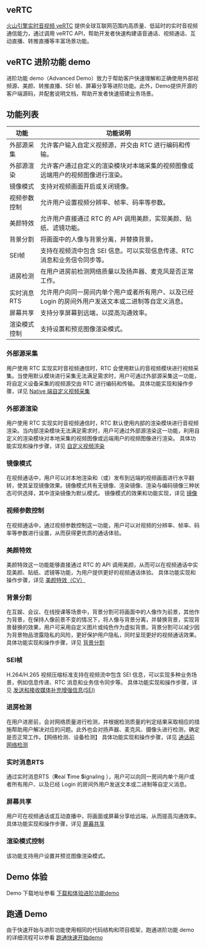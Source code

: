 
## **veRTC**
[火山引擎实时音视频 veRTC](https://www.volcengine.com/products/rtc) 提供全球互联网范围内高质量、低延时的实时音视频通信能力，通过调用 veRTC API，帮助开发者快速构建语音通话、视频通话、互动直播、转推直播等丰富场景功能。

## **veRTC 进阶功能 demo**
进阶功能 demo（Advanced Demo）致力于帮助客户快速理解和正确使用外部视频源、美颜、转推直播、SEI 帧、屏幕分享等进阶功能。此外，Demo提供开源的客户端源码，并配套说明文档，帮助开发者快速搭建业务场景。

## 功能列表
| 功能 | 功能说明 |
| --- | --- |
| 外部源采集 | 允许客户输入自定义视频源，并交由 RTC 进行编码和传输。 |
| 外部源渲染 | 允许客户通过自定义的渲染模块对本端采集的视频图像或远端用户的视频图像进行渲染。 |
| 镜像模式 | 支持对视频画面开启或关闭镜像。 |
| 视频参数控制 <br/>  | 允许用户设置视频分辨率、帧率、码率等参数。 |
| 美颜特效 <br/>  | 允许用户直接通过 RTC 的 API 调用美颜，实现美颜、贴纸、滤镜功能。 <br/>  |
| 背景分割 | 将画面中的人像与背景分离，并替换背景。 |
| SEI帧 | 支持在视频流中包含 SEI 信息。可以实现信息传递、RTC 消息和业务信令同步等。 |
| 进房检测 | 在用户进房前检测网络质量以及扬声器、麦克风是否正常工作。 |
| 实时消息 RTS | 允许用户向同一房间内单个用户或者所有用户、以及已经 Login 的房间外用户发送文本或二进制等自定义消息。 |
| 屏幕共享 | 支持分享屏幕到远端，以提高沟通效率。 |
| 渲染模式控制 | 支持设置和预览图像渲染模式。 |

### 外部源采集
用户使用 RTC 实现实时音视频通信时，RTC 会使用默认的音视频模块进行视频采集。当使用默认模块进行采集无法满足需求时，用户可通过外部源采集这一功能，将自定义设备采集的视频源交由 RTC 进行编码和传输。
具体功能实现和操作步骤，详见 [Native 端自定义视频采集](https://www.volcengine.com/docs/6348/70138)

### 外部源渲染
用户使用 RTC 实现实时音视频通信时，RTC 默认使用内部的渲染模块进行音视频渲染。当内部渲染模块无法满足需求时，用户可通过外部源渲染这一功能，利用自定义的渲染模块对本地采集的视频图像或远端用户的视频图像进行渲染。
具体功能实现和操作步骤，详见 [自定义视频渲染](https://www.volcengine.com/docs/6348/81201)

### 镜像模式
在视频通话中，用户可以对本地渲染和（或）发布到远端的视频画面进行水平翻转，使其呈现镜像效果。镜像模式共有无镜像、渲染镜像、渲染与编码镜像三种状态可供选择，其中渲染镜像为默认模式。
镜像模式的效果和功能实现，详见 [镜像](https://www.volcengine.com/docs/6348/70143#%E5%8A%9F%E8%83%BD%E8%AF%B4%E6%98%8E)

### 视频参数控制
在视频通话中，通过视频参数控制这一功能，用户可以对视频的分辨率、帧率、码率等参数进行设置，从而获得更优质的通话体验。

### 美颜特效
美颜特效这一功能能够直接通过 RTC 的 API 调用美颜，从而可以在视频通话中实现美颜、贴纸、滤镜等功能，为用户提供更好的视频通话体验。
具体功能实现和操作步骤，详见 [美颜特效（CV）](https://www.volcengine.com/docs/6348/114717)

### 背景分割
在互娱、会议、在线授课等场景中，背景分割可将画面中的人像作为前景，其他作为背景，在保持人像前景不变的情况下，将人像与背景分离，并替换背景，实现背景替换的效果，用户可采用自定义图片或纯色作为虚拟背景。背景分割可以减少因为背景物品泄露隐私的风险，更好保护用户隐私，同时呈现更好的视频通话效果。
具体功能实现和操作步骤，详见 [背景分割](https://www.volcengine.com/docs/6348/97293)

### SEI帧
H.264/H.265 视频压缩标准支持在视频流中包含 SEI 信息，可以实现多种业务场景，例如信息传递、RTC 消息和业务信令同步等。
具体功能实现和操作步骤，详见 [发送和接收媒体补充增强信息(SEI)](https://www.volcengine.com/docs/6348/70140)

### 进房检测
在用户进房前，会对网络质量进行检测，并根据检测质量的判定结果采取相应的措施帮助用户解决对应的问题。此外也会对扬声器、麦克风、摄像头进行检测，确定是否正常工作。【网络检测、设备检测】
具体功能实现和操作步骤，详见 [通话前网络检测](https://www.volcengine.com/docs/6348/97198)

### 实时消息RTS
通过实时消息RTS（**R**eal **T**ime **S**ignaling ），用户可以向同一房间内单个用户或者所有用户、以及已经 Login 的房间外用户发送文本或二进制等自定义消息。

### 屏幕共享
用户可在视频通话或互动直播中，将画面或屏幕分享给远端，从而提高沟通效率。
具体功能实现和操作步骤，详见 [屏幕共享](https://www.volcengine.com/docs/6348/80225)

### 渲染模式控制
该功能支持用户设置并预览图像渲染模式。

## **Demo 体验**
Demo 下载地址参看 [下载和体验进阶功能demo](https://www.volcengine.com/docs/6348/75707#%E4%B8%8B%E8%BD%BD%E8%BF%9B%E9%98%B6%E5%8A%9F%E8%83%BD-demo) 

## **跑通 Demo**
由于快速开始与进阶功能使用相同的代码结构和项目框架，跑通进阶功能 demo 的详细流程可以参看 [跑通快速开始demo](https://www.volcengine.com/docs/6348/70124)




